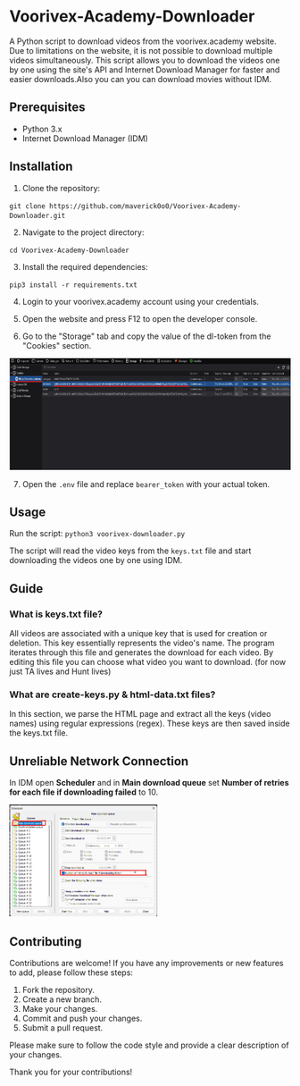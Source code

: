 # Voorivex-Academy-Downloader

A Python script to download videos from the voorivex.academy website. Due to limitations on the website, it is not possible to download multiple videos simultaneously. This script allows you to download the videos one by one using the site's API and Internet Download Manager for faster and easier downloads.Also you can you can download movies without IDM.

## Prerequisites

- Python 3.x
- Internet Download Manager (IDM)

## Installation

1. Clone the repository:

`git clone https://github.com/maverick0o0/Voorivex-Academy-Downloader.git`


2. Navigate to the project directory:

`cd Voorivex-Academy-Downloader`


3. Install the required dependencies:

`pip3 install -r requirements.txt`


4. Login to your voorivex.academy account using your credentials.

5. Open the website and press F12 to open the developer console.

6. Go to the "Storage" tab and copy the value of the dl-token from the "Cookies" section.
<div align='left'>
<img src="/images/TokenPlace.png" height="200px">

7. Open the `.env` file and replace `bearer_token` with your actual token.

## Usage

Run the script:
`python3 voorivex-downloader.py`


The script will read the video keys from the `keys.txt` file and start downloading the videos one by one using IDM.

## Guide

### What is keys.txt file?
All videos are associated with a unique key that is used for creation or deletion. This key essentially represents the video's name. The program iterates through this file and generates the download for each video.
By editing this file you can choose what video you want to download. (for now just TA lives and Hunt lives)

### What are create-keys.py & html-data.txt files?
In this section, we parse the HTML page and extract all the keys (video names) using regular expressions (regex). These keys are then saved inside the keys.txt file.



## Unreliable Network Connection

In IDM open **Scheduler** and in **Main download queue** set **Number of retries for each file if downloading failed** to 10. 
<div align='left'>
<img src="/images/IDM.png" height="200px">
</div>

## Contributing

Contributions are welcome! If you have any improvements or new features to add, please follow these steps:

1. Fork the repository.
2. Create a new branch.
3. Make your changes.
4. Commit and push your changes.
5. Submit a pull request.

Please make sure to follow the code style and provide a clear description of your changes.

Thank you for your contributions!




